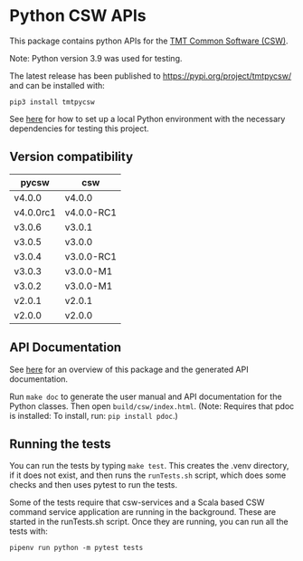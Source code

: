 # Python CSW APIs

This package contains python APIs for the [TMT Common Software (CSW)](https://github.com/tmtsoftware/csw). 

Note: Python version 3.9 was used for testing.

The latest release has been published to https://pypi.org/project/tmtpycsw/ and can be installed with:

    pip3 install tmtpycsw

See [here](https://packaging.python.org/guides/installing-using-pip-and-virtual-environments/)
for how to set up a local Python environment with the necessary dependencies for testing
this project.

## Version compatibility

| pycsw | csw |
|--------|------|
| v4.0.0 | v4.0.0 |
| v4.0.0rc1 | v4.0.0-RC1 |
| v3.0.6 | v3.0.1 |
| v3.0.5 | v3.0.0 |
| v3.0.4 | v3.0.0-RC1 |
| v3.0.3 | v3.0.0-M1 |
| v3.0.2 | v3.0.0-M1 |
| v2.0.1 | v2.0.1 |
| v2.0.0 | v2.0.0 |



## API Documentation

See [here](https://tmtsoftware.github.io/pycsw/index.html) for an overview of this package and the 
generated API documentation.

Run `make doc` to generate the user manual and API documentation for the Python classes. 
Then open `build/csw/index.html`. 
(Note: Requires that pdoc is installed: To install, run: `pip install pdoc`.)

## Running the tests

You can run the tests by typing `make test`.
This creates the .venv directory, if it does not exist, and then runs the `runTests.sh` script,
which does some checks and then uses pytest to run the tests.

Some of the tests require that csw-services and a Scala based CSW command service application are running in the background.
These are started in the runTests.sh script. 
Once they are running, you can run all the tests with:
```
pipenv run python -m pytest tests
```
